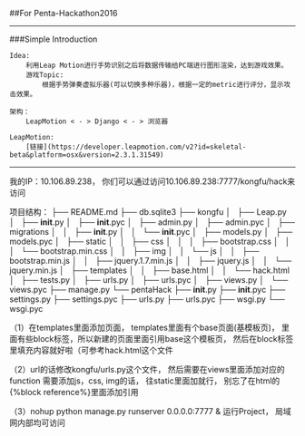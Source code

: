 ##For Penta-Hackathon2016

---
###Simple Introduction

```
Idea:
	利用Leap Motion进行手势识别之后将数据传输给PC端进行图形渲染，达到游戏效果。
	游戏Topic:
		根据手势弹奏虚拟乐器(可以切换多种乐器)，根据一定的metric进行评分，显示攻击效果。

架构：
	LeapMotion < - > Django < - > 浏览器

LeapMotion:
	[链接](https://developer.leapmotion.com/v2?id=skeletal-beta&platform=osx&version=2.3.1.31549)

```

---
我的IP：10.106.89.238， 你们可以通过访问10.106.89.238:7777/kongfu/hack来访问

项目结构：
├── README.md
├── db.sqlite3
├── kongfu
│   ├── Leap.py
│   ├── __init__.py
│   ├── __init__.pyc
│   ├── admin.py
│   ├── admin.pyc
│   ├── migrations
│   │   ├── __init__.py
│   │   └── __init__.pyc
│   ├── models.py
│   ├── models.pyc
│   ├── static
│   │   ├── css
│   │   │   ├── bootstrap.css
│   │   │   └── bootstrap.min.css
│   │   ├── img
│   │   └── js
│   │       ├── bootstrap.min.js
│   │       ├── jquery.1.7.min.js
│   │       ├── jquery.js
│   │       └── jquery.min.js
│   ├── templates
│   │   ├── base.html
│   │   └── hack.html
│   ├── tests.py
│   ├── urls.py
│   ├── urls.pyc
│   ├── views.py
│   └── views.pyc
├── manage.py
└── pentaHack
    ├── __init__.py
    ├── __init__.pyc
    ├── settings.py
    ├── settings.pyc
    ├── urls.py
    ├── urls.pyc
    ├── wsgi.py
    └── wsgi.pyc

（1）在templates里面添加页面， templates里面有个base页面(基模板页)， 里面有些block标签，所以新建的页面里面引用base这个模板页， 然后在block标签里填充内容就好啦（可参考hack.html这个文件

（2）url的话修改kongfu/urls.py这个文件， 然后需要在views里面添加对应的function
需要添加js，css, img的话， 往static里面加就行， 别忘了在html的{%block reference%}里面添加引用

（3）nohup python manage.py runserver 0.0.0.0:7777 &
运行Project， 局域网内部均可访问
